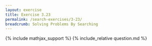 ```yaml
---
layout: exercise
title: Exercise 3.23
permalink: /search-exercises/3-23/
breadcrumb: Solving Problems By Searching
---
```


{% include mathjax_support %}
{% include_relative question.md %}
